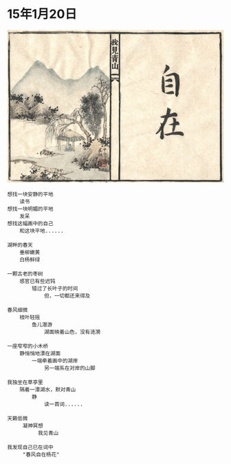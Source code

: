 
# 15年1月20日

![Starry](xingzhou/eased.jpg)

	想找一块安静的平地
		读书
	想找一块明媚的平地
		发呆
	想找这幅画中的自己
		和这块平地......

	湖畔的春天
	    垂柳嫩黄
	    白杨鲜绿
	
	一颗古老的枣树
	    感官已有些迟钝
	    	错过了长叶子的时间
				但，一切都还来得及
	
	春风细微
	    枝叶轻摇
			鱼儿潜游
	   			湖面映着山色，没有涟漪
	
	一座窄窄的小木桥
	    静悄悄地漂在湖面
			一端牵着画中的湖岸
	        	另一端系在对岸的山脚
	
	我独坐在草亭里
		隔着一潭湖水，默对青山
	    	静
				读一首词......
	
	天籁低微
	     凝神冥想
	          我见青山
	
	我发现自己已在词中
	     "春风自在杨花"
